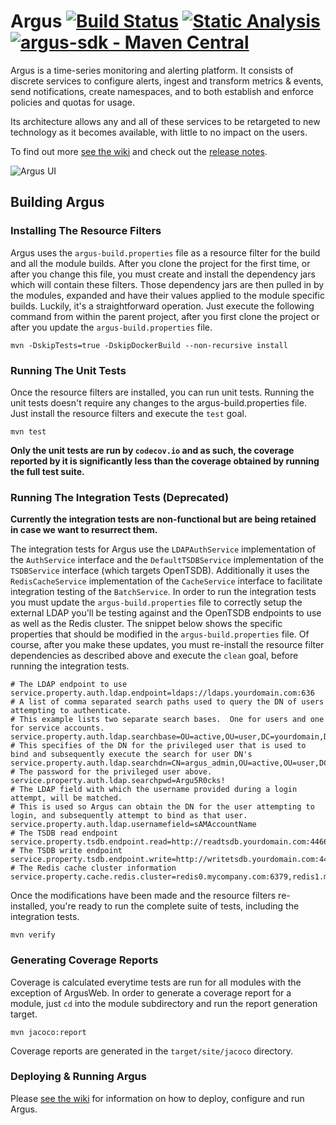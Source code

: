 Argus  [![Build Status](https://travis-ci.org/salesforce/Argus.svg?branch=master)](https://travis-ci.org/salesforce/Argus)  [![Static Analysis](https://scan.coverity.com/projects/8155/badge.svg)](https://scan.coverity.com/projects/salesforceeng-argus)
[![argus-sdk - Maven Central](https://maven-badges.herokuapp.com/maven-central/com.salesforce.argus/argus-sdk/badge.svg?maxAge=3600)](https://maven-badges.herokuapp.com/maven-central/com.salesforce.argus/argus-sdk)
=====

Argus is a time-series monitoring and alerting platform. It consists of discrete services to configure alerts, ingest and transform metrics & events, send notifications, create namespaces, and to both establish and enforce policies and quotas for usage.

Its architecture allows any and all of these services to be retargeted to new technology as it becomes available, with little to no impact on the users.

To find out more [see the wiki](https://github.com/salesforce/Argus/wiki) and check out the [release notes](https://github.com/salesforce/Argus/releases).

![Argus UI](ArgusUIScreenshot.png "Viewing metric with default UI")

## Building Argus

### Installing The Resource Filters

Argus uses the `argus-build.properties` file as a resource filter for the build and all the module builds.  After you clone the project for the first time, or after you change this file, you must create and install the dependency jars which will contain these filters.  Those dependency jars are then pulled in by the modules, expanded and have their values applied to the module specific builds.  Luckily, it's a straightforward operation.  Just execute the following command from within the parent project, after you first clone the project or after you update the `argus-build.properties` file.

```
mvn -DskipTests=true -DskipDockerBuild --non-recursive install
```

### Running The Unit Tests

Once the resource filters are installed, you can run unit tests.  Running the unit tests doesn't require any changes to the argus-build.properties file.  Just install the resource filters and execute the `test` goal.

```
mvn test
```

**Only the unit tests are run by `codecov.io` and as such, the coverage reported by it is significantly less than the coverage obtained by running the full test suite.**

### Running The Integration Tests (Deprecated)

**Currently the integration tests are non-functional but are being retained in case we want to resurrect them.**

The integration tests for Argus use the `LDAPAuthService` implementation of the `AuthService` interface and the `DefaultTSDBService` implementation of the `TSDBService` interface (which targets OpenTSDB).  Additionally it uses the `RedisCacheService` implementation of the `CacheService` interface to facilitate integration testing of the `BatchService`.  In order to run the integration tests you must update the `argus-build.properties` file to correctly setup the external LDAP you'll be testing against and the OpenTSDB endpoints to use as well as the Redis cluster.  The snippet below shows the specific properties that should be modified in the `argus-build.properties` file.  Of course, after you make these updates, you must re-install the resource filter dependencies as described above and execute the `clean` goal, before running the integration tests.

```
# The LDAP endpoint to use
service.property.auth.ldap.endpoint=ldaps://ldaps.yourdomain.com:636
# A list of comma separated search paths used to query the DN of users attempting to authenticate.
# This example lists two separate search bases.  One for users and one for service accounts.
service.property.auth.ldap.searchbase=OU=active,OU=user,DC=yourdomain,DC=com:OU=active,OU=robot,DC=yourdomain,DC=com
# This specifies of the DN for the privileged user that is used to bind and subsequently execute the search for user DN's
service.property.auth.ldap.searchdn=CN=argus_admin,OU=active,OU=user,DC=yourdomain,DC=com
# The password for the privileged user above.
service.property.auth.ldap.searchpwd=Argu5R0cks!
# The LDAP field with which the username provided during a login attempt, will be matched.
# This is used so Argus can obtain the DN for the user attempting to login, and subsequently attempt to bind as that user.
service.property.auth.ldap.usernamefield=sAMAccountName
# The TSDB read endpoint
service.property.tsdb.endpoint.read=http://readtsdb.yourdomain.com:4466
# The TSDB write endpoint
service.property.tsdb.endpoint.write=http://writetsdb.yourdomain.com:4477
# The Redis cache cluster information
service.property.cache.redis.cluster=redis0.mycompany.com:6379,redis1.mycompany.com:6389
```

Once the modifications have been made and the resource filters re-installed, you're ready to run the complete suite of tests, including the integration tests.

```
mvn verify
```

### Generating Coverage Reports

Coverage is calculated everytime tests are run for all modules with the exception of ArgusWeb.  In order to generate a coverage report for a module, just `cd` into the module subdirectory and run the report generation target.

```
mvn jacoco:report
```

Coverage reports are generated in the `target/site/jacoco` directory.

### Deploying & Running Argus

Please [see the wiki](https://github.com/salesforce/Argus/wiki) for information on how to deploy, configure and run Argus.
